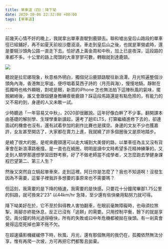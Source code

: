 ```yaml
---
title: 單車道（四）：降下坳
date: 2020-10-06 22:32:00 +08:00
tags: [單車道]

---
```


  
  
前幾天心情不好的晚上，我就拿出單車直駛到鹿頸去。聯和墟出皇后山路段的單車徑已經鋪好，再不如夏天前般沙塵滾滾。車走到皇后山之後，也就是軍營處時，還是要騎沙頭角公路一直走下去。恰好遇上黃金周和中秋，加上已是夜深，這段路的車都不多。十公里的路上爬頭的大車寥寥可數，轉眼就到達鹿頸。

  
[![](https://1.bp.blogspot.com/-xYWp9dh_BFI/X3x_2DiY5ZI/AAAAAAAAIC8/sAhAaTvybb0yb_pj4oVv76gZIh2c0daAACLcBGAsYHQ/w400-h225/IMG_2111%2B2.jpeg)](https://1.bp.blogspot.com/-xYWp9dh%5FBFI/X3x%5F2DiY5ZI/AAAAAAAAIC8/sAhAaTvybb0yb%5Fpj4oVv76gZIh2c0daAACLcBGAsYHQ/s2048/IMG%5F2111%2B2.jpeg)

  
聽說是拉尼娜現象，秋意格外明白，獨個兒沿鹿頸路駛往新浪潭。月光照遍整個沙頭角內海，香港無比寧謐，便哼唱着莫西子詩的〈月亮與海〉，慢慢地騎。靜默在孤獨時也格外顯眼，對呢是眼，新買的iPhone 怎也無法拍下這陣秋風的氣味，擺脫網絡後，誰又會跟個健身教練夜衝鹿頸？踩這段馬路還是有點危險的，有能力的又不易約到，身邊的人又未敢一試。

  
少時聽過「一年容易又中秋」，2020卻很難說。這年好像白幹了不少事。翻開課本由基礎的解剖學、生理學重新讀起，還考了趟IELTS，打算繼續進修下去的，卻連面試的機會也沒有。還有試着參加的創作比賽也是撲空。身邊的文友不少也獲嘉許，女友甚至開店了，大家都在賣力上進，我就繞了許多個圈後又是原地踏步。

  
是繞了很大的圈，是呢來鹿頸還可以走大埔到大美督的路，以單車徑為主又沒有貨車會在新浪潭路衝撞。是一直也在繞圈，明明是讀中文時希望多花精神練筆的，又走到人類學那邊想學習田野考察，好了不做老師當不成學者，又怎麼跑去學健身課程巴望第二、第三人生？

  
然後又突然自立騎起單車來，走到這裡。阿日你是怎麼了？我也不知道啊！沒發生因為不需要，這輩子裡我許多想要的事原來也不需要嗎？

  
但這刻，我需要的是下降的極速，我需要的是快感。只要花十分鐘爬畢那1.75公里的斜路，就可換來2'23" 以44km/hr 急降，至少還有些快樂用點努力就可得。

  
降下坳美好在於，它不至於斜得教人害怕翻車，在眼前毫無障礙時，也毋須拉煞掣。兩腳亦終能休息，反正已沒有「追餅」的需要。只用控制平衡，餘下的就是享受。兩分鐘的時光過得極快，所有的失敗或曰中年危機都被拋在後頭。有一剎真會覺得這麼死掉也算不拖不欠。

  
在超速攝影機緩緩停下時，秋風、月光，還有那個無用的我仍在，孤獨依然無法分享，惟有再爬一次坡，方可再把它們都暫且拋棄。
  
  
